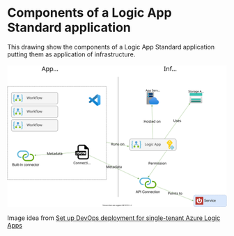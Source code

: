 # Components of a Logic App Standard application

This drawing show the components of a Logic App Standard application putting them as application of infrastructure.
<br/><br/>
![Structure](Structure.drawio.svg)

Image idea from [Set up DevOps deployment for single-tenant Azure Logic Apps](https://docs.microsoft.com/en-us/azure/logic-apps/set-up-devops-deployment-single-tenant-azure-logic-apps?tabs=github)